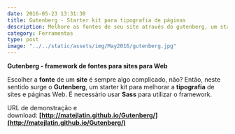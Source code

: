 ```yaml
---
date: 2016-05-23 13:31:30
title: Gutenberg - Starter kit para tipografia de páginas
description: Melhore as fontes de seu site através do gutenberg, um starter kit de web fonts.
category: Ferramentas
type: post
image: "../../static/assets/img/May2016/gutenberg.jpg"
---
```


**Gutenberg - framework de fontes para sites para Web**

Escolher a **fonte** de um **site** é sempre algo complicado, não? Então, neste sentido surge o **Gutenberg**, um starter kit para melhorar a **tipografia** de sites e páginas Web. É necessário usar **Sass** para utilizar o framework.

URL de demonstração e download: **[http://matejlatin.github.io/Gutenberg/](http://matejlatin.github.io/Gutenberg/)**
